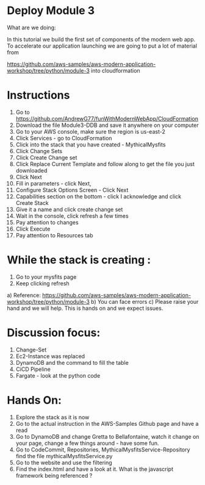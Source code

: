 # Deploy Module 3

What are we doing: 

In this tutorial we build the first set of components of the modern web app.  To accelerate our application launching we are going to put a lot of material from 

https://github.com/aws-samples/aws-modern-application-workshop/tree/python/module-3  into cloudformation

# Instructions

1. Go to  https://github.com/AndrewG77/funWithModernWebApp/CloudFormation
2. Download the file Module3-DDB and save it anywhere on your computer
3. Go to your AWS console, make sure the region is us-east-2
4. Click Services - go to CloudFormation
5. Click into the stack that you have created - MythicalMysfits
6. Click Change Sets
7. Click Create Change set
8. Click Replace Current Template and follow along to get the file you just downloaded
9. Click Next
10. Fill in parameters  - click Next, 
11. Configure Stack Options Screen - Click Next
12. Capabilities section on the bottom - click I acknowledge and click Create Stack
13. Give it a name and click create change set
14. Wait in the console, click refresh a few times
15. Pay attention to changes
16. Click Execute
17. Pay attention to Resources tab


# While the stack is creating : 


1. Go to your mysfits page
2. Keep clicking refresh

a) Reference: https://github.com/aws-samples/aws-modern-application-workshop/tree/python/module-3
b) You can face errors
c) Please raise your hand and we will help.  This is hands on and we expect issues. 

# Discussion focus: 

1) Change-Set
2) Ec2-Instance was replaced
3) DynamoDB and the command to fill the table
4) CiCD Pipeline
5) Fargate  - look at the python code


# Hands On:

1. Explore the stack as it is now
2. Go to the actual instruction in the AWS-Samples Github page and have a read
3. Go to DynamoDB and change Gretta to Bellafontaine, watch it change on your page, change a few things around - have some fun. 
4. Go to CodeCommit, Repositories, MythicalMysfitsService-Repository find the file mythicalMysfitsService.py
5. Go to the website and use the filtering
6. Find the index.html and have a look at it.  What is the javascript framework being referenced ? 